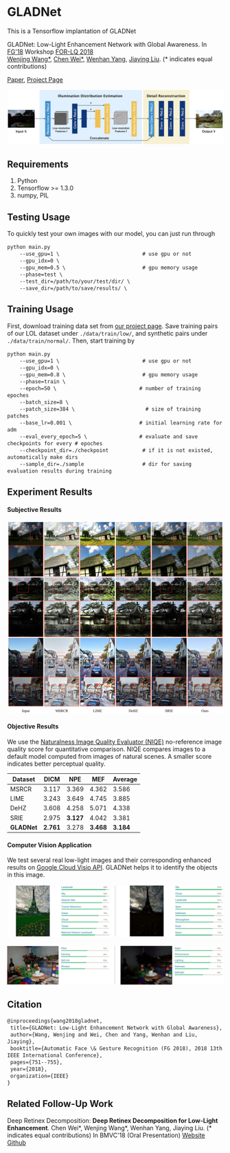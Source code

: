 # GLADNet

This is a Tensorflow implantation of GLADNet

GLADNet: Low-Light Enhancement Network with Global Awareness. In [FG'18](https://fg2018.cse.sc.edu/index.html) Workshop [FOR-LQ 2018](http://staff.ustc.edu.cn/~dongeliu/forlq2018/index.html) <br>
[Wenjing Wang*](https://daooshee.github.io/website/), [Chen Wei*](https://weichen582.github.io/), [Wenhan Yang](https://flyywh.github.io/), [Jiaying Liu](http://www.icst.pku.edu.cn/struct/people/liujiaying.html). (* indicates equal contributions)<br>

[Paper](http://www.icst.pku.edu.cn/F/course/icb/Pub%20Files/2018/wwj_fg2018.pdf), [Project Page](https://daooshee.github.io/fgworkshop18Gladnet/)

![Teaser Image](https://github.com/daooshee/fgworkshop18Gladnet/blob/master/images/fg-1478.jpg)

## Requirements ##
1. Python
2. Tensorflow >= 1.3.0
3. numpy, PIL

## Testing  Usage ##
To quickly test your own images with our model, you can just run through
```shell
python main.py 
    --use_gpu=1 \                           # use gpu or not
    --gpu_idx=0 \
    --gpu_mem=0.5 \                         # gpu memory usage
    --phase=test \
    --test_dir=/path/to/your/test/dir/ \
    --save_dir=/path/to/save/results/ \
```
## Training Usage ##
First, download training data set from [our project page](https://daooshee.github.io/fgworkshop18Gladnet/). Save training pairs of our LOL dataset under `./data/train/low/`, and synthetic pairs under `./data/train/normal/`.
Then, start training by 
```shell
python main.py
    --use_gpu=1 \                           # use gpu or not
    --gpu_idx=0 \
    --gpu_mem=0.8 \                         # gpu memory usage
    --phase=train \
    --epoch=50 \                           # number of training epoches
    --batch_size=8 \
    --patch_size=384 \                       # size of training patches
    --base_lr=0.001 \                      # initial learning rate for adm
    --eval_every_epoch=5 \                 # evaluate and save checkpoints for every # epoches
    --checkpoint_dir=./checkpoint           # if it is not existed, automatically make dirs
    --sample_dir=./sample                   # dir for saving evaluation results during training
 ```
 
 ## Experiment Results ##
 #### Subjective Results ####
 ![Subjective Result](https://github.com/daooshee/fgworkshop18Gladnet/blob/master/images/result-1532-2.jpg)
 #### Objective Results ####
We use the [Naturalness Image Quality Evaluator (NIQE)](https://ieeexplore.ieee.org/document/6353522) no-reference image quality score for quantitative comparison. NIQE compares images to a default model computed from images of natural scenes. A smaller score indicates better perceptual quality.
 
| Dataset | DICM | NPE | MEF | Average |
| ------ | ------ | ------ | ------ | ------ |
| MSRCR | 3.117 | 3.369 | 4.362 | 3.586 |
| LIME | 3.243 | 3.649 | 4.745 | 3.885 |
| DeHZ | 3.608 | 4.258 | 5.071 | 4.338 | 
| SRIE | 2.975 | <b>3.127</b> | 4.042 | 3.381 |
| <b>GLADNet</b> | <b>2.761</b> | 3.278 | <b>3.468</b> | <b>3.184</b> |
 #### Computer Vision Application ####
 We test several real low-light images and their corresponding enhanced results on [Google Cloud Visio API](https://cloud.google.com/vision/). GLADNet helps it to identify the objects in this image.
  <br>
  <br>
  ![APP1](https://raw.githubusercontent.com/daooshee/fgworkshop18Gladnet/master/images/app1-1546-2.jpg)
  <br>
  <br>
  ![APP2](https://raw.githubusercontent.com/daooshee/fgworkshop18Gladnet/master/images/app2-1482.jpg)

 ## Citation ##
 ```
@inproceedings{wang2018gladnet,
  title={GLADNet: Low-Light Enhancement Network with Global Awareness},
  author={Wang, Wenjing and Wei, Chen and Yang, Wenhan and Liu, Jiaying},
  booktitle={Automatic Face \& Gesture Recognition (FG 2018), 2018 13th IEEE International Conference},
  pages={751--755},
  year={2018},
  organization={IEEE}
}
```

## Related Follow-Up Work ##
Deep Retinex Decomposition: <b>Deep Retinex Decomposition for Low-Light Enhancement</b>. Chen Wei*, Wenjing Wang*, Wenhan Yang, Jiaying Liu. (* indicates equal contributions) In BMVC'18 (Oral Presentation) [Website](https://daooshee.github.io/BMVC2018website/) [Github](https://github.com/weichen582/RetinexNet)
 
